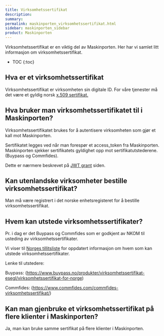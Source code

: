 ```yaml
---
title: Virksomhetssertifikat
description:
summary:
permalink: maskinporten_virksomhetssertifikat.html
sidebar: maskinporten_sidebar
product: Maskinporten
---
```


Virksomhetssertifikat er en viktig del av Maskinporten. Her har vi samlet litt informasjon om virksomhetssertifikat.

* TOC
{:toc}

## Hva er et virksomhetssertifikat

Virksomhetssertifikat er virksomheten sin digitale ID. For våre tjenester må det være et gyldig norsk [x.509 sertifikat.](https://www.ssl.com/no/Vanlige-sp%C3%B8rsm%C3%A5l/hva-er-et-x-509-sertifikat/)

## Hva bruker man virksomhetssertifikatet til i Maskinporten?

Virksomhetssertifikatet brukes for å autentisere virksomheten som gjør et kall mot Maskinporten.

Sertifikatet legges ved når man forespør et access_token fra Maskinporten. Maskinporten sjekker sertifikatets gyldighet opp mot sertifikatutstederene. (Buypass og Commfides).

Dette er nærmere beskrevet på [JWT grant](https://docs.digdir.no/maskinporten_protocol_jwtgrant.html) siden.

## Kan utenlandske virksomheter bestille virksomhetssertifikat?

Man må være registrert i det norske enhetsregisteret for å bestille virksomhetssertifikat.

## Hvem kan utstede virksomhetssertifikater?

Pr. i dag er det Buypass og Commfides som er godkjent av NKOM til usteding av virksomhetssertifikater.

Vi viser til [Norges tillitsliste](https://www.nkom.no/internett/elektronisk-id-og-tillitstjenester/tillitsliste-trusted-list) for oppdatert informasjon om hvem som kan utstede virksomhetssertifikater.

Lenke til utstedere:

Buypass: (https://www.buypass.no/produkter/virksomhetssertifikat-esegl/virksomhetssertifikat-for-norge)

Commfides: (https://www.commfides.com/commfides-virksomhetssertifikat/)

## Kan man gjenbruke et virksomhetssertifikat på flere klienter i Maskinporten?

Ja, man kan bruke samme sertifikat på flere klienter i Maskinporten.
